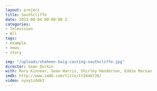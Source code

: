 ```yaml
---
layout: project
title: Southcliffe
date: 2013-08-04 00:00:00 Z
categories:
- Television
- All
tags:
- example
- news
- story

img: "/uploads/shaheen-baig-casting-southcliffe.jpg"
director: Sean Durkin
with: Rory Kinnear, Sean Harris, Shirley Henderson, Eddie Marsan
imdb: http://www.imdb.com/title/tt2446726/
video: oyxy1zddk3
---
```


